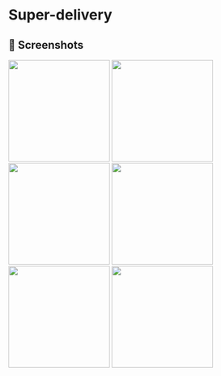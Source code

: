 # Super-delivery

## 📱 Screenshots
<p float="left">
  <img src="https://github.com/user-attachments/assets/b4bd204c-358d-484a-8ff5-9c22a0b529ff" width="200" />
  <img src="https://github.com/user-attachments/assets/b9df9b18-6942-46bb-afe3-75124c0b777b" width="200" />
  <img src="https://github.com/user-attachments/assets/31e25b81-cdbf-4895-9d44-2147f3c712cb" width="200" />
  <img src="https://github.com/user-attachments/assets/d37fe4fc-2171-4a97-b870-54c0c9658d7e" width="200" />
  <img src="https://github.com/user-attachments/assets/b78347c9-df16-44a7-881c-74f707546d24" width="200" />
  <img src="https://github.com/user-attachments/assets/df7aeaf3-6e17-48dd-9915-2dde00b21ced" width="200" />
</p>
